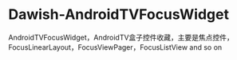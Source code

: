 # Dawish-AndroidTVFocusWidget
AndroidTVFocusWidget，AndroidTV盒子控件收藏，主要是焦点控件，FocusLinearLayout，FocusViewPager，FocusListView and so on
